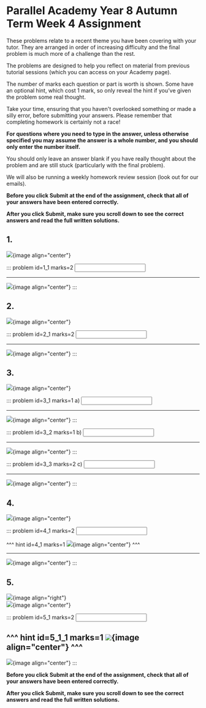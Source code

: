 # Parallel Academy Year 8 Autumn Term Week 4 Assignment

These problems relate to a recent theme you have been covering with your tutor. They are arranged in order of increasing difficulty and the final problem is much more of a challenge than the rest.  

The problems are designed to help you reflect on material from previous tutorial sessions (which you can access on your Academy page).  

The number of marks each question or part is worth is shown. Some have an optional hint, which cost 1 mark, so only reveal the hint if you’ve given the problem some real thought.   

Take your time, ensuring that you haven't overlooked something or made a silly error, before submitting your answers. Please remember that completing homework is certainly not a race!  

**For questions where you need to type in the answer, unless otherwise specified you may assume the answer is a whole number, and you should only enter the number itself.**  

You should only leave an answer blank if you have really thought about the problem and are still stuck (particularly with the final problem).  

We will also be running a weekly homework review session (look out for our emails).  

**Before you click Submit at the end of the assignment, check that all of your answers have been entered correctly.** 
  
**After you click Submit, make sure you scroll down to see the correct answers and read the full written solutions.**  

## 1.	
![](/resources/academy-8aut-week-4/q1.png){image align="center"}  

::: problem id=1_1 marks=2
<input type="number" solution="3"/>  
 
---

![](/resources/academy-8aut-week-4/s1.png){image align="center"}
:::  


## 2.
![](/resources/academy-8aut-week-4/q2.png){image align="center"}  

::: problem id=2_1 marks=2
<input type="number" solution="33"/>  

---

![](/resources/academy-8aut-week-4/s2.png){image align="center"}
:::  


## 3.
![](/resources/academy-8aut-week-4/q3.png){image align="center"}  

::: problem id=3_1 marks=1
a) <input type="number" solution="10"/>  

---

![](/resources/academy-8aut-week-4/s3a.png){image align="center"}
:::  

::: problem id=3_2 marks=1
b) <input type="number" solution="11"/>  

---

![](/resources/academy-8aut-week-4/s3b.png){image align="center"}
:::  

::: problem id=3_3 marks=2
c) <input type="number" solution="9"/>  

---

![](/resources/academy-8aut-week-4/s3c.png){image align="center"}
:::  


## 4.
![](/resources/academy-8aut-week-4/q4.png){image align="center"}  

::: problem id=4_1 marks=2
<input type="number" solution="7"/>  

^^^ hint id=4_1 marks=1
![](/resources/academy-8aut-week-4/h4.png){image align="center"} 
^^^  
 
---

![](/resources/academy-8aut-week-4/s4.png){image align="center"}
:::  


## 5.
![](/resources/academy-4-week-2/4-skull.png){image align="right"}  
![](/resources/academy-8aut-week-4/q5.png){image align="center"}  

::: problem id=5_1 marks=2
<input type="number" solution="120"/> 

^^^ hint id=5_1_1 marks=1
![](/resources/academy-8aut-week-4/h5.png){image align="center"} 
^^^  
---

![](/resources/academy-8aut-week-4/s5.png){image align="center"}
:::  

**Before you click Submit at the end of the assignment, check that all of your answers have been entered correctly.** 
  
**After you click Submit, make sure you scroll down to see the correct answers and read the full written solutions.**  